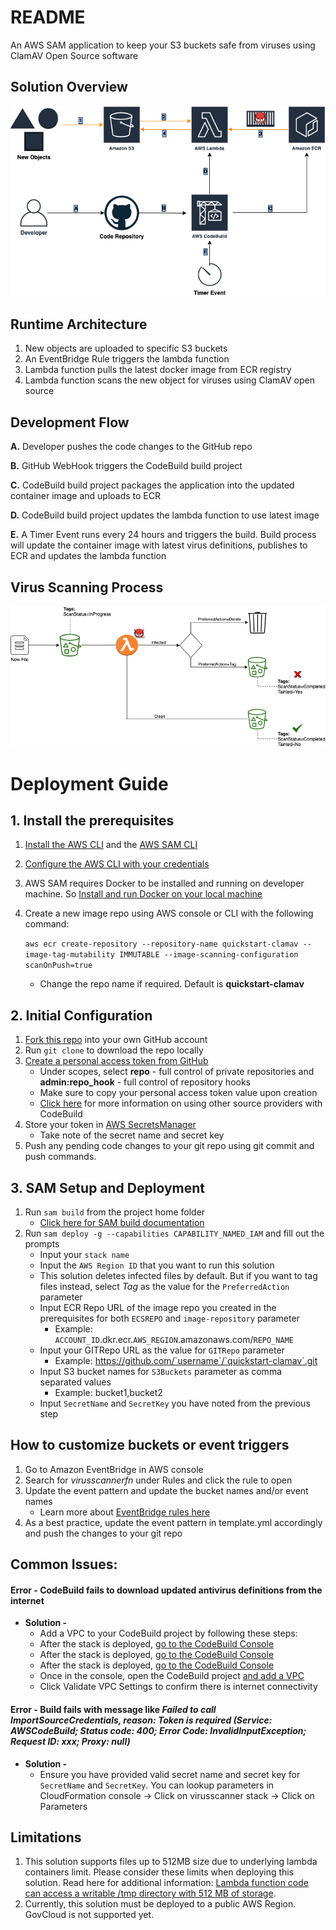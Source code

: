# README

An AWS SAM application to keep your S3 buckets safe from viruses using ClamAV Open Source software
 
## Solution Overview

![Architecture Diagram!](/QuickStart-ClamAV.png "Quick Start ClamAV")

## Runtime Architecture 

1. New objects are uploaded to specific S3 buckets 
2. An EventBridge Rule triggers the lambda function 
3. Lambda function pulls the latest docker image from ECR registry
4. Lambda function scans the new object for viruses using ClamAV open source

## Development Flow

**A.** Developer pushes the code changes to the GitHub repo

**B.** GitHub WebHook triggers the CodeBuild build project

**C.** CodeBuild build project packages the application into the updated container image and uploads to ECR

**D.** CodeBuild build project updates the lambda function to use latest image

**E.** A Timer Event runs every 24 hours and triggers the build. Build process will update the container image with latest virus definitions, publishes to ECR and updates the lambda function

## Virus Scanning Process
![Virus Scanning Process!](/clamavblog.png "Scanning Process")

# Deployment Guide

## 1. Install the prerequisites
1. [Install the AWS CLI](https://docs.aws.amazon.com/cli/latest/userguide/install-cliv2.html) and the [AWS SAM CLI](https://docs.aws.amazon.com/serverless-application-model/latest/developerguide/serverless-sam-cli-install.html)
2. [Configure the AWS CLI with your credentials](https://docs.aws.amazon.com/cli/latest/userguide/cli-chap-configure.html)
3. AWS SAM requires Docker to be installed and running on developer machine. So [Install and run Docker on your local machine](https://www.docker.com/products/docker-desktop)
4. Create a new image repo using AWS console or CLI with the following command:

    `aws ecr create-repository --repository-name quickstart-clamav --image-tag-mutability IMMUTABLE --image-scanning-configuration scanOnPush=true`

    - Change the repo name if required. Default is **quickstart-clamav**

## 2. Initial Configuration

1. [Fork this repo](https://guides.github.com/activities/forking/) into your own GitHub account 
1. Run `git clone` to download the repo locally
1. [Create a personal access token from GitHub](https://docs.github.com/en/github/authenticating-to-github/creating-a-personal-access-token) 
   -  Under scopes, select **repo** - full control of private repositories and **admin:repo_hook** - full control of repository hooks
   -  Make sure to copy your personal access token value upon creation
   -  [Click here](https://docs.aws.amazon.com/codebuild/latest/userguide/access-tokens.html) for more information on using other source providers with CodeBuild
1. Store your token in [AWS SecretsManager](https://docs.aws.amazon.com/secretsmanager/latest/userguide/intro.html)
   - Take note of the secret name and secret key
1. Push any pending code changes to your git repo using git commit and push commands.

## 3. SAM Setup and Deployment

1. Run `sam build` from the project home folder
   - [Click here for SAM build documentation](https://docs.aws.amazon.com/serverless-application-model/latest/developerguide/sam-cli-command-reference-sam-build.html)
1. Run `sam deploy -g --capabilities CAPABILITY_NAMED_IAM` and fill out the prompts
   - Input your `stack name`
   - Input the `AWS Region ID` that you want to run this solution
   - This solution deletes infected files by default. But if you want to tag files instead, select _Tag_ as the value for the `PreferredAction` parameter
   - Input ECR Repo URL of the image repo you created in the prerequisites for both `ECSREPO` and `image-repository` parameter 
     - Example: `ACCOUNT_ID`.dkr.ecr.`AWS_REGION`.amazonaws.com/`REPO_NAME`
   - Input your GITRepo URL as the value for `GITRepo` parameter
      - Example: https://github.com/`username`/`quickstart-clamav`.git
   - Input S3 bucket names for `S3Buckets` parameter as comma separated values
      - Example: bucket1,bucket2
   - Input `SecretName` and `SecretKey` you have noted from the previous step

## How to customize buckets or event triggers

1. Go to Amazon EventBridge in AWS console
1. Search for _virusscannerfn_ under Rules and click the rule to open
1. Update the event pattern and update the bucket names and/or event names
   - Learn more about [EventBridge rules here](https://docs.aws.amazon.com/eventbridge/latest/userguide/eb-log-s3-data-events.html#eb-log-s3-create-rule)
1. As a best practice, update the event pattern in template.yml accordingly and push the changes to your git repo

## Common Issues:
#### **Error -** CodeBuild fails to download updated antivirus definitions from the internet
- **Solution -** 
   - Add a VPC to your CodeBuild project by following these steps:
   - After the stack is deployed, [go to the CodeBuild Console](https://console.aws.amazon.com/codesuite/codebuild/projects) 
    - After the stack is deployed, [go to the CodeBuild Console](https://console.aws.amazon.com/codesuite/codebuild/projects) 
   - After the stack is deployed, [go to the CodeBuild Console](https://console.aws.amazon.com/codesuite/codebuild/projects) 
   - Once in the console, open the CodeBuild project [and add a VPC](https://docs.aws.amazon.com/codebuild/latest/userguide/vpc-support.html)
   - Click Validate VPC Settings to confirm there is internet connectivity
#### **Error -** Build fails with message like _Failed to call ImportSourceCredentials, reason: Token is required (Service: AWSCodeBuild; Status code: 400; Error Code: InvalidInputException; Request ID: xxx; Proxy: null)_
- **Solution -**
   - Ensure you have provided valid secret name and secret key for `SecretName` and `SecretKey`. You can lookup parameters in CloudFormation console -> Click on virusscanner stack -> Click on Parameters

## Limitations
1. This solution supports files up to 512MB size due to underlying lambda containers limit. Please consider these limits when deploying this solution. Read here for additional information: [Lambda function code can access a writable /tmp directory with 512 MB of storage](https://docs.aws.amazon.com/lambda/latest/dg/images-create.html#images-reqs). 
1. Currently, this solution must be deployed to a public AWS Region. GovCloud is not supported yet.
